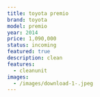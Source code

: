 ```yaml
---
title: toyota premio
brand: toyota
model: premio
year: 2014
price: 1,090,000
status: incoming
featured: true
description: clean
features:
  - cleanunit
images:
  - /images/download-1-.jpeg
---
```

